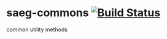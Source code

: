 saeg-commons [![Build Status](https://travis-ci.org/saeg/saeg-commons.svg?branch=master)](https://travis-ci.org/saeg/saeg-commons)
============

common utility methods
